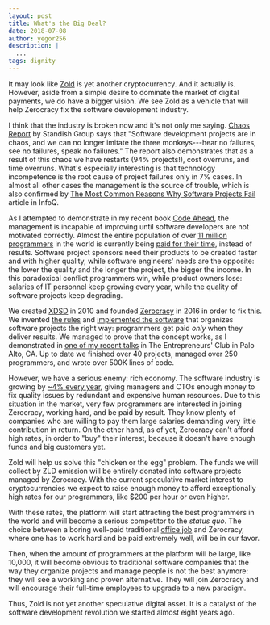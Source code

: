 ```yaml
---
layout: post
title: What's the Big Deal?
date: 2018-07-08
author: yegor256
description: |
  ...
tags: dignity
---
```


It may look like [Zold](http://www.zold.io) is yet another cryptocurrency.
And it actually is.
However, aside from a simple desire to dominate the market of digital payments, we do have a bigger vision.
We see Zold as a vehicle that will help Zerocracy fix the software development industry.

<!--more-->

I think that the industry is broken now and it's not only me saying.
[Chaos Report](https://www.projectsmart.co.uk/white-papers/chaos-report.pdf)
by Standish Group says that "Software development projects
are in chaos, and we can no longer imitate the three monkeys---hear no failures,
see no failures, speak no failures." The report also demonstrates that as a
result of this chaos we have restarts (94% projects!), cost overruns, and time
overruns. What's especially interesting is that technology incompetence is
the root cause of project failures only in 7% cases. In almost all other cases
the management is the source of trouble, which is also confirmed by
[The Most Common Reasons Why Software Projects Fail](https://www.infoq.com/articles/software-failure-reasons)
article in InfoQ.

As I attempted to demonstrate in my recent book [Code Ahead](https://www.yegor256.com/code-ahead.html),
the management is incapable of improving until software developers
are not motivated correctly. Almost the entire population of over
[11 million programmers](https://www.infoq.com/news/2014/01/IDC-software-developers)
in the world is currently being [paid for their time](https://www.yegor256.com/2015/07/21/hourly-pay-modern-slavery.html),
instead of results.
Software project sponsors need their products to be created faster and with
higher quality, while software engineers' needs are the opposite:
the lower the quality and the longer the project, the bigger the income.
In this paradoxical conflict programmers win, while product owners lose:
salaries of IT personnel keep growing every year,
while the quality of software projects keep degrading.

We created [XDSD](https://www.xdsd.org) in 2010 and founded [Zerocracy](https://www.zerocracy.clm)
in 2016 in order to fix this. We invented [the rules](http://www.zerocracy.com/policy.html) and
[implemented the software](https://www.yegor256.com/2018/03/21/zerocracy-announcement.html) that
organizes software projects the right way: programmers get paid _only_ when
they deliver results. We managed to prove
that the concept works, as I demonstrated in
[one of my recent talks](https://www.youtube.com/watch?v=qRZYJGYdrwk)
in The Entrepreneurs' Club in Palo Alto, CA. Up to date we finished over 40 projects,
managed over 250 programmers, and wrote over 500K lines of code.

However, we have a serious enemy: rich economy. The software industry is growing
by [~4% every year](https://www.morganstanley.com/ideas/software-sector-growth),
giving managers and CTOs enough money to fix quality
issues by redundant and expensive human resources. Due to this
situation in the market, very few programmers are interested in joining
Zerocracy, working hard, and be paid by result. They know plenty of companies
who are willing to pay them large salaries demanding very little contribution in return.
On the other hand, as of yet, Zerocracy can't afford high rates, in order to
"buy" their interest, because it doesn't have enough funds and big customers yet.

Zold will help us solve this "chicken or the egg" problem.
The funds we will collect by ZLD emission will be entirely donated into
software projects managed by Zerocracy. With the current speculative
market interest to cryptocurrencies we expect to raise enough money
to afford exceptionally high rates for our programmers, like $200 per hour or even higher.

With these rates, the platform will start attracting the best programmers in
the world and will become a serious competitor to the _status quo_.
The choice between a boring well-paid traditional [office job](https://www.yegor256.com/2015/10/06/how-to-be-good-office-slave.html)
and Zerocracy, where one has to work hard and be paid extremely well,
will be in our favor.

Then, when the amount of programmers at the platform will be large, like 10,000,
it will become obvious to traditional software companies that the way
they organize projects and manage people is not the best anymore:
they will see a working and proven alternative. They will join Zerocracy and will
encourage their full-time employees to upgrade to a new paradigm.

Thus, Zold is not yet another speculative digital asset.
It is a catalyst of the software development revolution
we started almost eight years ago.

